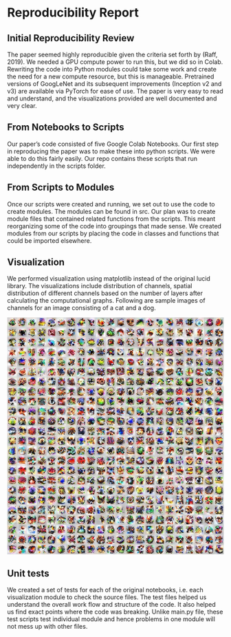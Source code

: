 # Reproducibility Report

## Initial Reproducibility Review
The paper seemed highly reproducible given the criteria set forth by (Raff, 2019). We needed a GPU compute power to run this, but we did so in Colab. Rewriting the code into Python modules could take some work and create the need for a new compute resource, but this is manageable. Pretrained versions of GoogLeNet and its subsequent improvements (Inception v2 and v3) are available via PyTorch for ease of use. The paper is very easy to read and understand, and the visualizations provided are well documented and very clear.

## From Notebooks to Scripts
Our paper’s code consisted of five Google Colab Notebooks. Our first step in reproducing the paper was to make these into python scripts. We were able to do this fairly easily. Our repo contains these scripts that run independently in the scripts folder.

## From Scripts to Modules
Once our scripts were created and running, we set out to use the code to create modules. The modules can be found in src. Our plan was to create module files that contained related functions from the scripts. This meant reorganizing some of the code into groupings that made sense. We created modules from our scripts by placing the code in classes and functions that could be imported elsewhere.

## Visualization
We performed visualization using matplotlib instead of the original lucid library. The visualizations include distribution of channels, spatial distribution of different channels based on the number of layers after calculating the computational graphs. Following are sample images of channels for an image consisting of a cat and a dog. 

![Spritemap 4D Channel](https://github.com/VNeelanshi/dlp/blob/master/scripts/sprite_mixed4d_channel_alpha.jpeg?raw=true)

## Unit tests
We created a set of tests for each of the original notebooks, i.e. each visualization module to check the source files. The test files helped us understand the overall work flow and structure of the code. It also helped us find exact points where the code was breaking. Unlike main.py file, these test scripts test individual module and hence problems in one module will not mess up with other files.
